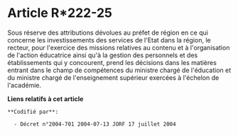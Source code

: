 # Article R*222-25

Sous réserve des attributions dévolues au préfet de région en ce qui concerne les investissements des services de l'Etat dans
la région, le recteur, pour l'exercice des missions relatives au contenu et à l'organisation de l'action éducatrice ainsi
qu'à la gestion des personnels et des établissements qui y concourent, prend les décisions dans les matières entrant dans le
champ de compétences du ministre chargé de l'éducation et du ministre chargé de l'enseignement supérieur exercées à l'échelon
de l'académie.

**Liens relatifs à cet article**

	**Codifié par**:

	  - Décret n°2004-701 2004-07-13 JORF 17 juillet 2004
